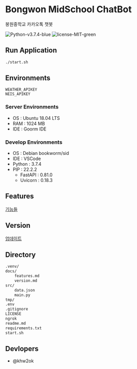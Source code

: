 # Bongwon MidSchool ChatBot
봉원중학교 카카오톡 챗봇

![Python-v3.7.4-blue](https://img.shields.io/badge/Python-v3.7.4-blue)
![license-MIT-green](https://img.shields.io/badge/license-MIT-green)

## Run Application
```bash
./start.sh
```

## Environments
```
WEATHER_APIKEY
NEIS_APIKEY
```

### Server Environments
- OS        : Ubuntu 18.04 LTS
- RAM       : 1024 MB
- IDE       : Goorm IDE

### Develop Environments
- OS        : Debian bookworm/sid
- IDE       : VSCode
- Python    : 3.7.4
- PIP       : 22.2.2
  - FastAPI : 0.81.0
  - Uvicorn : 0.18.3

## Features
[기능들](docs/features.md)

## Version
[업데이트](docs/version.md)

## Directory
```bash
.venv/
docs/
    features.md
    version.md
src/
    data.json
    main.py
tmp/
.env
.gitignore
LICENSE
ngrok
readme.md
requirements.txt
start.sh
```

## Devlopers
- @khw2ok